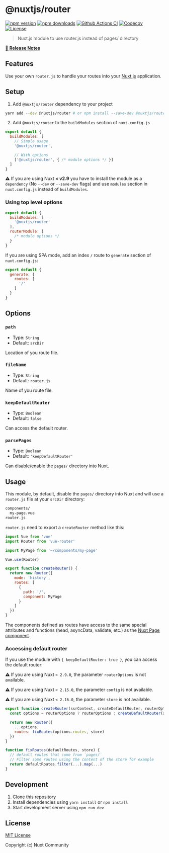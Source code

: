 # @nuxtjs/router

[![npm version][npm-version-src]][npm-version-href]
[![npm downloads][npm-downloads-src]][npm-downloads-href]
[![Github Actions CI][github-actions-ci-src]][github-actions-ci-href]
[![Codecov][codecov-src]][codecov-href]
[![License][license-src]][license-href]

> Nuxt.js module to use router.js instead of pages/ directory

[📖 **Release Notes**](./CHANGELOG.md)

## Features

Use your own `router.js` to handle your routes into your [Nuxt.js](https://nuxtjs.org) application.

## Setup

1. Add `@nuxtjs/router` dependency to your project

```bash
yarn add --dev @nuxtjs/router # or npm install --save-dev @nuxtjs/router
```

2. Add `@nuxtjs/router` to the `buildModules` section of `nuxt.config.js`

```js
export default {
  buildModules: [
    // Simple usage
    '@nuxtjs/router',

    // With options
    ['@nuxtjs/router', { /* module options */ }]
  ]
}
```

:warning: If you are using Nuxt **< v2.9** you have to install the module as a `dependency` (No `--dev` or `--save-dev` flags) and use `modules` section in `nuxt.config.js` instead of `buildModules`.

### Using top level options

```js
export default {
  buildModules: [
    '@nuxtjs/router'
  ],
  routerModule: {
    /* module options */
  }
}
```

If you are using SPA mode, add an index `/` route to `generate` section of `nuxt.config.js`:

```js
export default {
  generate: {
    routes: [
      '/'
    ]
  }
}
```

## Options

### `path`

- Type: `String`
- Default: `srcDir`

Location of you route file.

### `fileName`

- Type: `String`
- Default: `router.js`

Name of you route file.

### `keepDefaultRouter`

- Type: `Boolean`
- Default: `false`

Can access the default router.

### `parsePages`

- Type: `Boolean`
- Default: `'keepDefaultRouter'`

Can disable/enable the `pages/` directory into Nuxt.

## Usage

This module, by default, disable the `pages/` directory into Nuxt and will use a `router.js` file at your `srcDir` directory:

```bash
components/
  my-page.vue
router.js
```

`router.js` need to export a `createRouter` method like this:

```js
import Vue from 'vue'
import Router from 'vue-router'

import MyPage from '~/components/my-page'

Vue.use(Router)

export function createRouter() {
  return new Router({
    mode: 'history',
    routes: [
      {
        path: '/',
        component: MyPage
      }
    ]
  })
}
```

The components defined as routes have access to the same special attributes and functions (head, asyncData, validate, etc.) as the [Nuxt Page component](https://nuxtjs.org/guide/views/#pages).

### Accessing default router

If you use the module with `{ keepDefaultRouter: true }`, you can access the default router:

:warning: If you are using Nuxt `< 2.9.0`, the parameter `routerOptions` is not available.

:warning: If you are using Nuxt `< 2.15.0`, the parameter `config` is not available.

:warning: If you are using Nuxt `< 2.16.0`, the parameter `store` is not available.

```js
export function createRouter(ssrContext, createDefaultRouter, routerOptions, config, store) {
  const options = routerOptions ? routerOptions : createDefaultRouter(ssrContext, config).options

  return new Router({
    ...options,
    routes: fixRoutes(options.routes, store)
  })
}

function fixRoutes(defaultRoutes, store) {
  // default routes that come from `pages/`
  // Filter some routes using the content of the store for example
  return defaultRoutes.filter(...).map(...)
}
```

## Development

1. Clone this repository
2. Install dependencies using `yarn install` or `npm install`
3. Start development server using `npm run dev`

## License

[MIT License](./LICENSE)

Copyright (c) Nuxt Community

<!-- Badges -->
[npm-version-src]: https://img.shields.io/npm/v/@nuxtjs/router/latest.svg
[npm-version-href]: https://npmjs.com/package/@nuxtjs/router

[npm-downloads-src]: https://img.shields.io/npm/dt/@nuxtjs/router.svg
[npm-downloads-href]: https://npmjs.com/package/@nuxtjs/router

[github-actions-ci-src]: https://github.com/nuxt-community/router-module/workflows/ci/badge.svg
[github-actions-ci-href]: https://github.com/nuxt-community/router-module/actions?query=workflow%3Aci

[codecov-src]: https://img.shields.io/codecov/c/github/nuxt-community/router-module.svg
[codecov-href]: https://codecov.io/gh/nuxt-community/router-module

[license-src]: https://img.shields.io/npm/l/@nuxtjs/router.svg
[license-href]: https://npmjs.com/package/@nuxtjs/router
